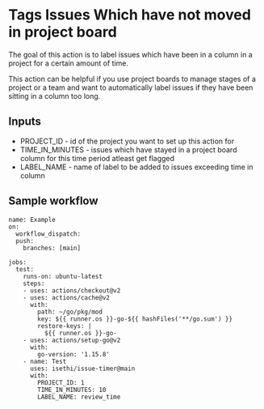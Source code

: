 # Tags Issues Which have not moved in project board

The goal of this action is to label issues which have been in a column in a project for a certain amount of time.

This action can be helpful if you use project boards to manage stages of a project or a team and want to automatically label issues if they have been sitting in a column too long.

## Inputs

* PROJECT_ID - id of the project you want to set up this action for
* TIME_IN_MINUTES - issues which have stayed in a project board column for this time period atleast get flagged
* LABEL_NAME - name of label to be added to issues exceeding time in column

## Sample workflow 

```
name: Example
on: 
  workflow_dispatch:
  push:
    branches: [main]

jobs:
  test:
    runs-on: ubuntu-latest
    steps:
    - uses: actions/checkout@v2
    - uses: actions/cache@v2
      with:
        path: ~/go/pkg/mod
        key: ${{ runner.os }}-go-${{ hashFiles('**/go.sum') }}
        restore-keys: |
          ${{ runner.os }}-go-
    - uses: actions/setup-go@v2
      with:
        go-version: '1.15.8'
    - name: Test
      uses: isethi/issue-timer@main
      with:
        PROJECT_ID: 1
        TIME_IN_MINUTES: 10
        LABEL_NAME: review_time
```
